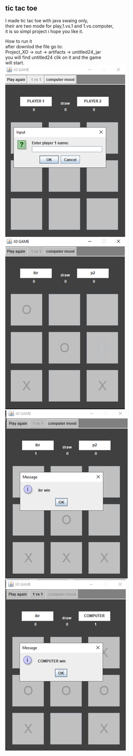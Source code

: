 <h2>tic tac toe<br></h2>
I made tic tac toe with java swaing only,<br>
their are two mode for play,1.vs.1 and 1.vs.computer,<br>
it is so simpl project i hope you like it.<br>

How to run it<br>
after downlod the file go to:<br>
Project_XO -> out -> artifacts -> untitled24_jar<br>
you will find untitled24 clik on it and the game<br>
will start.<br>
<img src="start.png"/>
<img src="play.png"/>
<img src="player win.png"/>
<img src="computer win.png"/>